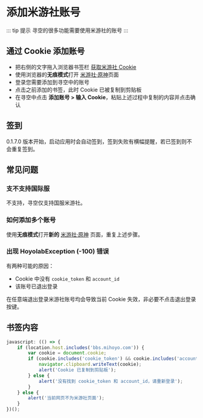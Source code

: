 # 添加米游社账号

::: tip 提示
寻空的很多功能需要使用米游社的账号
:::

## 通过 Cookie 添加账号

- 把右侧的文字拖入浏览器书签栏 <a href="javascript:(()=>{if(location.host.includes('bbs.mihoyo.com')){var cookie=document.cookie;if(cookie.includes('cookie_token')&&cookie.includes('account_id')){navigator.clipboard.writeText(cookie);alert('Cookie 已复制到剪贴板')}else{alert('没有找到 cookie_token 和 account_id，请重新登录')}}else{alert('当前网页不为米游社页面')}})();">获取米游社 Cookie</a>
- 使用浏览器的**无痕模式**打开 [米游社·原神](https://bbs.mihoyo.com/ys/)页面
- 登录您需要添加到寻空中的账号
- 点击之前添加的书签，此时 Cookie 已被复制到剪贴板
- 在寻空中点击 **添加账号 > 输入 Cookie**，粘贴上述过程中复制的内容并点击确认

## 签到

0.1.7.0 版本开始，启动应用时会自动签到，签到失败有横幅提醒，若已签到则不会重复签到。

## 常见问题

### 支不支持国际服

不支持，寻空仅支持国服米游社。

### 如何添加多个账号

使用**无痕模式**打开**新的** [米游社·原神](https://bbs.mihoyo.com/ys/) 页面，重复上述步骤。

### 出现 HoyolabException (-100) 错误

有两种可能的原因：
- Cookie 中没有 `cookie_token` 和 `account_id`
- 该账号已退出登录

在任意端退出登录米游社账号均会导致当前 Cookie 失效，非必要不点击退出登录按键。

## 书签内容

``` js
javascript: (() => {
    if (location.host.includes('bbs.mihoyo.com')) {
        var cookie = document.cookie;
        if (cookie.includes('cookie_token') && cookie.includes('account_id')) {
            navigator.clipboard.writeText(cookie);
            alert('Cookie 已复制到剪贴板');
        } else {
            alert('没有找到 cookie_token 和 account_id，请重新登录');
        }
    } else {
        alert('当前网页不为米游社页面');
    }
})();
```
